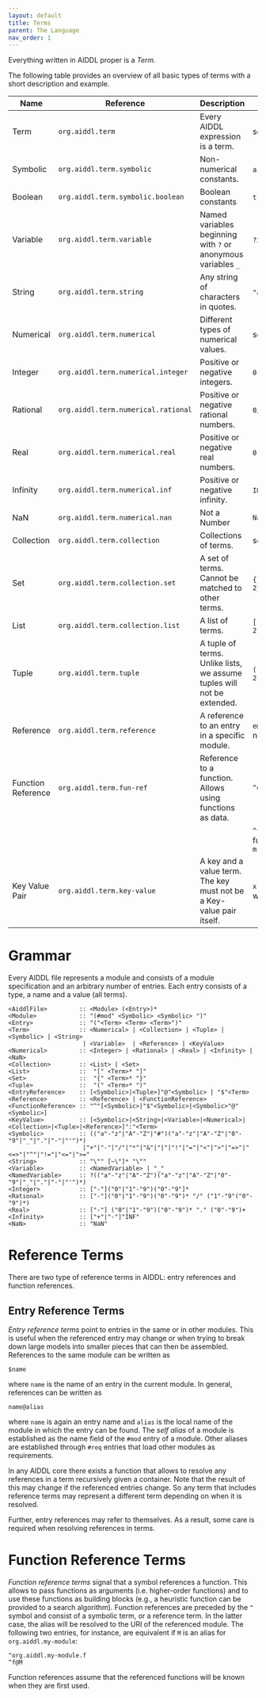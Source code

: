 ```yaml
---
layout: default
title: Terms
parent: The Language
nav_order: 1
---
```


Everything written in AIDDL proper is a *Term*. 

The following table provides an overview of all basic types of terms with a
short description and example.

| Name               | Reference                           | Description                                                            | Examples                                        |
|--------------------|-------------------------------------|------------------------------------------------------------------------|-------------------------------------------------|
| Term               | `org.aiddl.term`                    | Every AIDDL expression is a term.                                      | see below                                       |
| Symbolic           | `org.aiddl.term.symbolic`           | Non-numerical constants.                                               | `a` `e1` `+` `#integer`                         |
| Boolean            | `org.aiddl.term.symbolic.boolean`   | Boolean constants                                                      | `true`  `false`                                 |
| Variable           | `org.aiddl.term.variable`           | Named variables beginning with `?` or anonymous variables `_`          | `?x` `?e1` `_`                                  |
| String             | `org.aiddl.term.string`             | Any string of characters in quotes.                                    | `"a"` `"abc"` `"1 2 3"`                         |
| Numerical          | `org.aiddl.term.numerical`          | Different types of numerical values.                                   | see below                                       |
| Integer            | `org.aiddl.term.numerical.integer`  | Positive or negative integers.                                         | `0` `-3` `11`                                   |
| Rational           | `org.aiddl.term.numerical.rational` | Positive or negative rational numbers.                                 | `0/1` `-1/3` `110/13`                           |
| Real               | `org.aiddl.term.numerical.real`     | Positive or negative real numbers.                                     | `0.0` `-1.3` `1.1`                              |
| Infinity           | `org.aiddl.term.numerical.inf`      | Positive or negative infinity.                                         | `INF` `+INF` `-INF`                             |
| NaN                | `org.aiddl.term.numerical.nan`      | Not a Number                                                           | `NaN`                                           |
| Collection         | `org.aiddl.term.collection`         | Collections of terms.                                                  | see below                                       |
| Set                | `org.aiddl.term.collection.set`     | A set of terms. Cannot be matched to other terms.                      | `{}` `{e1 e2 e3}` `{1 1 2}`                     |
| List               | `org.aiddl.term.collection.list`    | A list of terms.                                                       | `[]` `[e1 e2 e3]` `[1 1 2]`                     |
| Tuple              | `org.aiddl.term.tuple`              | A tuple of terms. Unlike lists, we assume tuples will not be extended. | `()` `(e1 e2 e3)` `(1 1 2)`                     |
| Reference          | `org.aiddl.term.reference`          | A reference to an entry in a specific module.                          | `e@m` references entry named `e` in module `m`  |
| Function Reference | `org.aiddl.term.fun-ref`            | Reference to a function. Allows using functions as data.               | `^org.aiddl.eval.add`                           |
|                    |                                     |                                                                        | `^f@m` references function `f` in module `m`    |
| Key Value Pair     | `org.aiddl.term.key-value`          | A key and a value term. The key must not be a Key-value pair itself.   | `x:10` symbolic key `x` with integer value `10` |

# Grammar

Every AIDDL file represents a module and consists of a module specification and
an arbitrary number of entries. Each entry consists of a type, a name and a
value (all terms).

    <AiddlFile>         :: <Module> (<Entry>)*
    <Module>            :: "(#mod" <Symbolic> <Symbolic> ")"
    <Entry>             :: "("<Term> <Term> <Term>")"
    <Term>              :: <Numerical> | <Collection> | <Tuple> | <Symbolic> | <String>
                         | <Variable>  | <Reference> | <KeyValue>
    <Numerical>         :: <Integer> | <Rational> | <Real> | <Infinity> | <NaN>
    <Collection>        :: <List> | <Set>
    <List>              ::  "[" <Term>* "]"
    <Set>               ::  "{" <Term>* "}"
    <Tuple>             ::  "(" <Term>* ")"
    <EntryReference>    :: [<Symbolic>|<Tuple>]"@"<Symbolic> | "$"<Term>
    <Reference>         :: <Reference> | <FunctionReference>
    <FunctionReference> :: "^"[<Symbolic>|"$"<Symbolic>|<Symbolic>"@"<Symbolic>]
    <KeyValue>          :: [<Symbolic>|<String>|<Variable>|<Numerical>|<Collection>|<Tuple>|<Reference>]":"<Term>
    <Symbolic>          :: (("a"-"z"|"A"-"Z"|"#")("a"-"z"|"A"-"Z"|"0"-"9"|"_"|"."|"-"|"'")*)
                         |"+"|"-"|"/"|"*"|"&"|"|"|"!"|"="|"<"|">"|"=>"|"<=>"|"^"|"!="|"<="|">="
    <String>            :: "\"" [~\"]* "\""                     
    <Variable>          :: <NamedVariable> | "_"
    <NamedVariable>     :: ?(("a"-"z"|"A"-"Z")("a"-"z"|"A"-"Z"|"0"-"9"|"_"|"."|"-"|"'")*)
    <Integer>           :: ["-"]("0"|"1"-"9")("0"-"9"]*
    <Rational>          :: ["-"]("0"|"1"-"9")("0"-"9")* "/" ("1"-"9"("0"-"9")*)
    <Real>              :: ["-"] ("0"|"1"-"9")("0"-"9")* "." ("0"-"9")+
    <Infinity>          :: ["+"|"-"]"INF"
    <NaN>               :: "NaN"

# Reference Terms

There are two type of reference terms in AIDDL: entry references and function
references.

## Entry Reference Terms

*Entry reference terms* point to entries in the same or in other modules.  This
is useful when the referenced entry may change or when trying to break down
large models into smaller pieces that can then be assembled.  References to the
same module can be written as

    $name

where `name` is the name of an entry in the current module.  In general,
references can be written as

    name@alias

where `name` is again an entry name and `alias` is the local name of the module
in which the entry can be found. The *self alias* of a module is established as
the name field of the `#mod` entry of a module. Other aliases are established
through `#req` entries that load other modules as requirements.

In any AIDDL core there exists a function that allows to resolve any references
in a term recursively given a container. Note that the result of this may change
if the referenced entries change. So any term that includes reference terms may
represent a different term depending on when it is resolved. 

Further, entry references may refer to themselves. As a result, some care is
required when resolving references in terms.

# Function Reference Terms
 
*Function reference terms* signal that a symbol references a function.  This
allows to pass functions as arguments (i.e. higher-order functions) and to use
these functions as building blocks (e.g., a heuristic function can be provided
to a search algorithm).  Function references are preceded by the
`^` symbol and consist of a symbolic term, or a
reference term. In the latter case, the alias will be resolved to the URI of the
referenced module. The following two entries, for instance, are equivalent if
`M` is an alias for `org.aiddl.my-module`:


    ^org.aiddl.my-module.f
    ^f@M

Function references assume that the referenced functions will be known when they
are first used.
